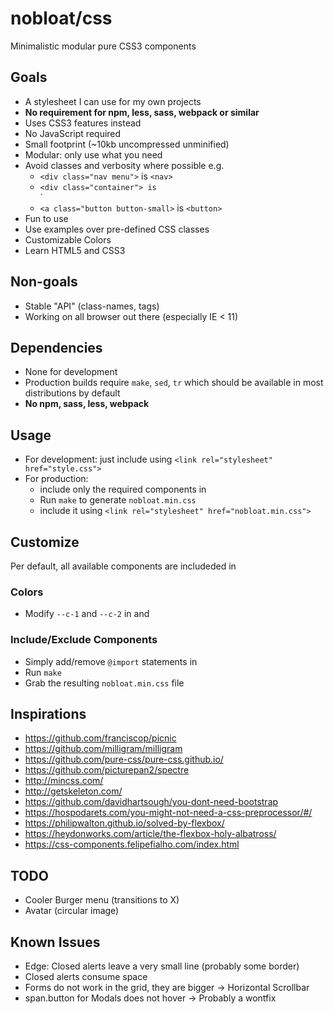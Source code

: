 # nobloat/css

Minimalistic modular pure CSS3 components

## Goals

- A stylesheet I can use for my own projects
- **No requirement for npm, less, sass, webpack or similar**
- Uses CSS3 features instead
- No JavaScript required
- Small footprint (~10kb uncompressed unminified)
- Modular: only use what you need
- Avoid classes and verbosity where possible e.g.
  - `<div class="nav menu">` is `<nav>`
  - `<div class="container"> is`<main>`
  - `<a class="button button-small>` is `<button>`
- Fun to use
- Use examples over pre-defined CSS classes
- Customizable Colors
- Learn HTML5 and CSS3

## Non-goals

- Stable "API" (class-names, tags)
- Working on all browser out there (especially IE < 11)

## Dependencies

- None for development
- Production builds require `make`, `sed`, `tr` which should be available in most distributions by default
- **No npm, sass, less, webpack**

## Usage

- For development: just include [](style.css) using `<link rel="stylesheet" href="style.css">`
- For production:
  - include only the required components in [](style.css)
  - Run `make` to generate `nobloat.min.css`
  - include it using `<link rel="stylesheet" href="nobloat.min.css">`

## Customize

Per default, all available components are includeded in [](style.css)

### Colors

- Modify `--c-1` and `--c-2` in [](color.css) and [](dark.css)

### Include/Exclude Components

- Simply add/remove `@import` statements in [](style.css)
- Run `make`
- Grab the resulting `nobloat.min.css` file

## Inspirations

- https://github.com/franciscop/picnic
- https://github.com/milligram/milligram
- https://github.com/pure-css/pure-css.github.io/
- https://github.com/picturepan2/spectre
- http://mincss.com/
- http://getskeleton.com/
- https://github.com/davidhartsough/you-dont-need-bootstrap
- https://hospodarets.com/you-might-not-need-a-css-preprocessor/#/
- https://philipwalton.github.io/solved-by-flexbox/
- https://heydonworks.com/article/the-flexbox-holy-albatross/
- https://css-components.felipefialho.com/index.html

## TODO

- Cooler Burger menu (transitions to X)
- Avatar (circular image)

## Known Issues

- Edge: Closed alerts leave a very small line (probably some border)
- Closed alerts consume space
- Forms do not work in the grid, they are bigger -> Horizontal Scrollbar
- span.button for Modals does not hover -> Probably a wontfix
